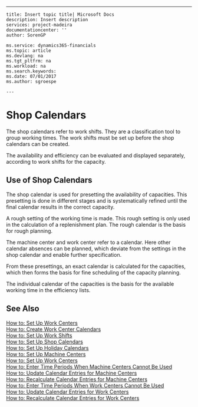 ---
    title: Insert topic title| Microsoft Docs
    description: Insert description
    services: project-madeira
    documentationcenter: ''
    author: SorenGP

    ms.service: dynamics365-financials
    ms.topic: article
    ms.devlang: na
    ms.tgt_pltfrm: na
    ms.workload: na
    ms.search.keywords:
    ms.date: 07/01/2017
    ms.author: sgroespe

    ---
# Shop Calendars
The shop calendars refer to work shifts. They are a classification tool to group working times. The work shifts must be set up before the shop calendars can be created.  
  
 The availability and efficiency can be evaluated and displayed separately, according to work shifts for the capacity.  
  
## Use of Shop Calendars  
 The shop calendar is used for presetting the availability of capacities. This presetting is done in different stages and is systematically refined until the final calendar results in the correct capacity.  
  
 A rough setting of the working time is made. This rough setting is only used in the calculation of a replenishment plan. The rough calendar is the basis for rough planning.  
  
 The machine center and work center refer to a calendar. Here other calendar absences can be planned, which deviate from the settings in the shop calendar and enable further specification.  
  
 From these presettings, an exact calendar is calculated for the capacities, which then forms the basis for fine scheduling of the capacity planning.  
  
 The individual calendar of the capacities is the basis for the available working time in the efficiency lists.  
  
## See Also  
 [How to: Set Up Work Centers](../how-to-set-up-work-centers.md)   
 [How to: Create Work Center Calendars](../how-to-create-work-center-calendars.md)   
 [How to: Set Up Work Shifts](../how-to-set-up-work-shifts.md)   
 [How to: Set Up Shop Calendars](../how-to-set-up-shop-calendars.md)   
 [How to: Set Up Holiday Calendars](../how-to-set-up-holiday-calendars.md)   
 [How to: Set Up Machine Centers](../how-to-set-up-machine-centers.md)   
 [How to: Set Up Work Centers](../how-to-set-up-work-centers.md)   
 [How to: Enter Time Periods When Machine Centers Cannot Be Used](../how-to-enter-time-periods-when-machine-centers-cannot-be-used.md)   
 [How to: Update Calendar Entries for Machine Centers](../how-to-update-calendar-entries-for-machine-centers.md)   
 [How to: Recalculate Calendar Entries for Machine Centers](../how-to-recalculate-calendar-entries-for-machine-centers.md)   
 [How to: Enter Time Periods When Work Centers Cannot Be Used](../how-to-enter-time-periods-when-work-centers-cannot-be-used.md)   
 [How to: Update Calendar Entries for Work Centers](../how-to-update-calendar-entries-for-work-centers.md)   
 [How to: Recalculate Calendar Entries for Work Centers](../how-to-recalculate-calendar-entries-for-work-centers.md)